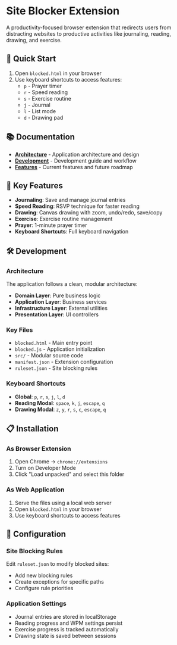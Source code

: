 # Site Blocker Extension

A productivity-focused browser extension that redirects users from distracting websites to productive activities like journaling, reading, drawing, and exercise.

## 🚀 **Quick Start**

1. Open `blocked.html` in your browser
2. Use keyboard shortcuts to access features:
   - `p` - Prayer timer
   - `r` - Speed reading
   - `s` - Exercise routine
   - `j` - Journal
   - `l` - List mode
   - `d` - Drawing pad

## 📚 **Documentation**

- **[Architecture](ARCHITECTURE.md)** - Application architecture and design
- **[Development](DEVELOPMENT.md)** - Development guide and workflow
- **[Features](FEATURES.md)** - Current features and future roadmap

## 🎯 **Key Features**

- **Journaling**: Save and manage journal entries
- **Speed Reading**: RSVP technique for faster reading
- **Drawing**: Canvas drawing with zoom, undo/redo, save/copy
- **Exercise**: Exercise routine management
- **Prayer**: 1-minute prayer timer
- **Keyboard Shortcuts**: Full keyboard navigation

## 🛠️ **Development**

### **Architecture**
The application follows a clean, modular architecture:
- **Domain Layer**: Pure business logic
- **Application Layer**: Business services
- **Infrastructure Layer**: External utilities
- **Presentation Layer**: UI controllers

### **Key Files**
- `blocked.html` - Main entry point
- `blocked.js` - Application initialization
- `src/` - Modular source code
- `manifest.json` - Extension configuration
- `ruleset.json` - Site blocking rules

### **Keyboard Shortcuts**
- **Global**: `p`, `r`, `s`, `j`, `l`, `d`
- **Reading Modal**: `space`, `k`, `j`, `escape`, `q`
- **Drawing Modal**: `z`, `y`, `r`, `s`, `c`, `escape`, `q`

## 📋 **Installation**

### **As Browser Extension**
1. Open Chrome → `chrome://extensions`
2. Turn on Developer Mode
3. Click "Load unpacked" and select this folder

### **As Web Application**
1. Serve the files using a local web server
2. Open `blocked.html` in your browser
3. Use keyboard shortcuts to access features

## 🔧 **Configuration**

### **Site Blocking Rules**
Edit `ruleset.json` to modify blocked sites:
- Add new blocking rules
- Create exceptions for specific paths
- Configure rule priorities

### **Application Settings**
- Journal entries are stored in localStorage
- Reading progress and WPM settings persist
- Exercise progress is tracked automatically
- Drawing state is saved between sessions
